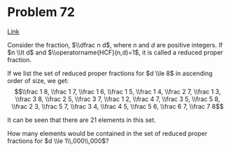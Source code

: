 # Problem 72

[Link](https://projecteuler.net/problem=72)

Consider the fraction, $\\dfrac n d$, where $n$ and $d$ are positive integers. If $n \\lt d$ and $\\operatorname{HCF}(n,d)=1$, it is called a reduced proper fraction.

If we list the set of reduced proper fractions for $d \\le 8$ in ascending order of size, we get: $$\\frac 1 8, \\frac 1 7, \\frac 1 6, \\frac 1 5, \\frac 1 4, \\frac 2 7, \\frac 1 3, \\frac 3 8, \\frac 2 5, \\frac 3 7, \\frac 1 2, \\frac 4 7, \\frac 3 5, \\frac 5 8, \\frac 2 3, \\frac 5 7, \\frac 3 4, \\frac 4 5, \\frac 5 6, \\frac 6 7, \\frac 7 8$$

It can be seen that there are $21$ elements in this set.

How many elements would be contained in the set of reduced proper fractions for $d \\le 1\\,000\\,000$?
